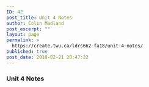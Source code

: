 ```yaml
---
ID: 42
post_title: Unit 4 Notes
author: Colin Madland
post_excerpt: ""
layout: page
permalink: >
  https://create.twu.ca/ldrs662-fa18/unit-4-notes/
published: true
post_date: 2018-02-21 20:47:32
---
```

### Unit 4 Notes